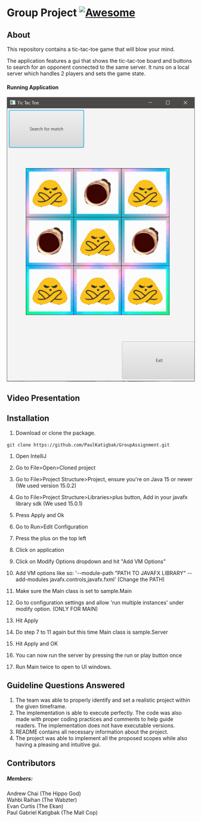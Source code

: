 # Group Project [![Awesome](https://awesome.re/badge.svg)](https://awesome.re)

## About
This repository contains a tic-tac-toe game that will blow your mind.

The application features a gui that shows the tic-tac-toe board and buttons to search for an opponent connected to the same server.
It runs on a local server which handles 2 players and sets the game state.

#### Running Application
![img_1.png](img_1.png)

## Video Presentation

## Installation
1. Download or clone the package.

``git clone https://github.com/PaulKatigbak/GroupAssignment.git``

1. Open IntelliJ
2. Go to File>Open>Cloned project
3. Go to File>Project Structure>Project, ensure you're on Java 15 or newer (We used version 15.0.2)
4. Go to File>Project Structure>Libraries>plus button, Add in your javafx library sdk (We used 15.0.1)
5. Press Apply and Ok
6. Go to Run>Edit Configuration
7. Press the plus on the top left
8. Click on application
9. Click on Modify Options dropdown and hit "Add VM Options"
10. Add VM options like so: '--module-path "PATH TO JAVAFX LIBRARY" --add-modules javafx.controls,javafx.fxml'
    (Change the PATH)
11. Make sure the Main class is set to sample.Main
12. Go to configuration settings and allow 'run multiple instances' under modify option. (ONLY FOR MAIN)

13. Hit Apply
14. Do step 7 to 11 again but this time Main class is sample.Server
15. Hit Apply and OK
16. You can now run the server by pressing the run or play button once
17. Run Main twice to open to UI windows.

## Guideline Questions Answered
1. The team was able to properly identify and set a realistic project within the given timeframe.
2. The implementation is able to execute perfectly. The code was also made with proper coding practices and comments to help guide readers. The implementation does not have executable versions.
3. README contains all necessary information about the project.
4. The project was able to implement all the proposed scopes while also having a pleasing and intuitive gui.

## Contributors
##### Members:
Andrew Chai (The Hippo God)\
Wahbi Raihan (The Wabzter)\
Evan Curtis (The Ekan)\
Paul Gabriel Katigbak (The Mall Cop)

